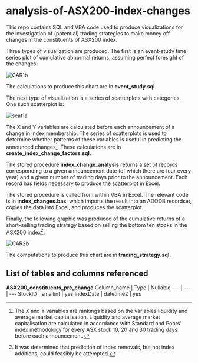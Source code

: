 # analysis-of-ASX200-index-changes
This repo contains SQL and VBA code used to produce visualizations for the investigation of (potential) trading strategies
to make money off changes in the constituents of ASX200 index.

Three types of visualization are produced. The first is an event-study time series plot of cumulative abnormal returns, assuming perfect foresight of the changes: 

![CAR1b](https://user-images.githubusercontent.com/65940824/197307348-b53b997a-8a84-46d1-9822-dad4377b3edf.png)

The calculations to produce this chart are in **event_study.sql**.

The next type of visualization is a series of scatterplots with categories. One such scatterplot is:

![scat1a](https://user-images.githubusercontent.com/65940824/197311539-34b2a393-0a51-4741-aafc-5e343f9594f0.png)

 
The X and Y variables are calculated before each announcement of a change in index membership. The series of scatterplots is used to determine whether patterns of these variables is useful in predicting the announced changes[^1]. These calculations are in **create_index_change_factors.sql**.

The stored procedure **index_change_analysis** returns a set of records corresponding to a given announcement date (of which there are four every year) and a given number of trading days prior to the announcement. Each record has fields necessary to produce the scatterplot in Excel.

The stored procedure is called from within VBA in Excel. The relevant code is in **index_changes.bas**, which imports the result into an ADODB recordset, copies the data into Excel, and produces the scatterplot.

Finally, the following graphic was produced of the cumulative returns of a short-selling trading strategy based on selling the bottom ten stocks in the ASX200 index[^2]:

![CAR2b](https://user-images.githubusercontent.com/65940824/197314706-44bbab05-62c3-4947-8ba3-122a2ca365c3.png)

The computations to produce this chart are in **trading_strategy.sql**.

## List of tables and columns referenced

**ASX200_constituents_pre_change**
Column_name | Type | Nullable
--- | --- | ---
StockID |	smallint |	yes
IndexDate	| datetime2 |	yes

[^1]: The X and Y variables are rankings based on the variables liquidity and average market capitalisation. Liquidity and average market capitalisation are calculated in accordance with Standard and Poors’ index methodology for every ASX stock 10, 20 and 30 trading days before each announcement.
[^2]: It was determined that prediction of index removals, but not index additions, could feasibly be attempted.
